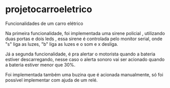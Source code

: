# projetocarroeletrico
Funcionalidades de um carro elétrico


Na primeira funcionalidade, foi implementada uma sirene policial , utilizando duas portas e dois leds , essa sirene  é controlada pelo monitor serial, onde "s" liga as luzes, "b" liga as luzes e o som e x desliga.

Já a segunda funcionalidade, é pra alertar o motorista quando a bateria estiver descarregando, nesse caso o alerta sonoro vai ser acionado quando a bateria estiver menor que 30%. 

Foi implementada também uma buzina que é acionada manualmente, só foi  possível implementar com ajuda de um relé.
